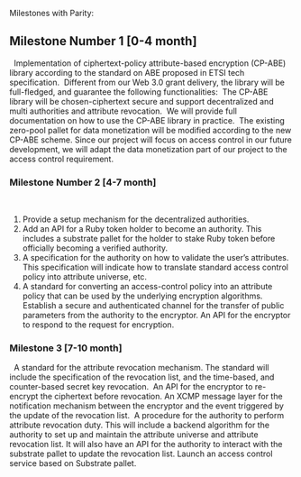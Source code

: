 Milestones with Parity:
 
## Milestone Number 1 [0-4 month]
 
Implementation of ciphertext-policy attribute-based encryption (CP-ABE) library according to the standard on ABE proposed in ETSI tech specification. 
Different from our Web 3.0 grant delivery, the library will be full-fledged, and guarantee the following functionalities: 
The CP-ABE library will be chosen-ciphertext secure and support decentralized and multi authorities and attribute revocation. 
We will provide full documentation on how to use the CP-ABE library in practice. 
The existing zero-pool pallet for data monetization will be modified according to the new CP-ABE scheme. Since our project will focus on access control in our future development, we will adapt the data monetization part of our project to the access control requirement.
 
### Milestone Number 2 [4-7 month]
 
1. Provide a setup mechanism for the decentralized authorities. 
2. Add an API for a Ruby token holder to become an authority. This includes a substrate pallet for the holder to stake Ruby token before officially becoming a verified authority. 
3. A specification for the authority on how to validate the user’s attributes. This specification will indicate how to translate standard access control policy into attribute universe, etc. 
4. A standard for converting an access-control policy into an attribute policy that can be used by the underlying encryption algorithms. Establish a secure and authenticated channel for the transfer of public parameters from the authority to the encryptor. An API for the encryptor to respond to the request for encryption. 
 
### Milestone 3 [7-10 month]
 
A standard for the attribute revocation mechanism. The standard will include the specification of the revocation list, and the time-based, and counter-based secret key revocation. 
An API for the encryptor to re-encrypt the ciphertext before revocation. An XCMP message layer for the notification mechanism between the encryptor and the event triggered by the update of the revocation list. 
A procedure for the authority to perform attribute revocation duty. This will include a backend algorithm for the authority to set up and maintain the attribute universe and attribute revocation list. It will also have an API for the authority to interact with the substrate pallet to update the revocation list.
Launch an access control service based on Substrate pallet. 
